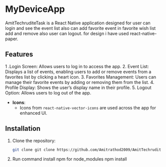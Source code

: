 # MyDeviceApp

AmitTechruditeTask is a React Native application designed for user can login and see the event list also can add favorite event in favorite wish list add and remove also user can logout. for design  i have used react-native-paper.

## Features


1 .Login Screen: Allows users to log in to access the app.
2. Event List: Displays a list of events, enabling users to add or remove events from a favorites list by clicking a heart icon.
3. Favorites Management: Users can manage their favorite events by adding or removing them from the list.
4. Profile Display: Shows the user’s display name in their profile.
5. Logout Option: Allows users to log out of the app.


- **Icons**:
  - Icons from `react-native-vector-icons` are used across the app for enhanced UI.

## Installation

1. Clone the repository:
   ```bash
   git clone git clone https://github.com/Amitrathod2009/AmitTechruditeTask.git
2. Run command install npm for node_modules
    npm install